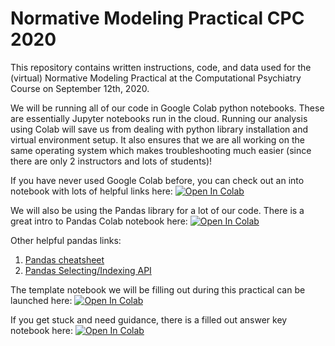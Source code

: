 # Normative Modeling Practical CPC 2020
This repository contains written instructions, code, and data used for the (virtual) Normative Modeling Practical at the Computational Psychiatry Course on September 12th, 2020.

We will be running all of our code in Google Colab python notebooks. 
These are essentially Jupyter notebooks run in the cloud. 
Running our analysis using Colab will save us from dealing with python library installation and virtual environment setup. 
It also ensures that we are all working on the same operating system which makes troubleshooting much easier (since there are only 2 instructors and lots of students)! 

If you have never used Google Colab before, you can check out an into notebook with lots of helpful links here: [![Open In Colab](https://colab.research.google.com/assets/colab-badge.svg)](https://colab.research.google.com/notebooks/intro.ipynb)


We will also be using the Pandas library for a lot of our code. There is a great intro to Pandas Colab notebook here: [![Open In Colab](https://colab.research.google.com/assets/colab-badge.svg)](https://colab.research.google.com/notebooks/mlcc/intro_to_pandas.ipynb)

Other helpful pandas links:
1. [Pandas cheatsheet](https://pandas.pydata.org/Pandas_Cheat_Sheet.pdf)
2. [Pandas Selecting/Indexing API](https://pandas.pydata.org/pandas-docs/stable/user_guide/indexing.html)

The template notebook we will be filling out during this practical can be launched here: [![Open In Colab](https://colab.research.google.com/assets/colab-badge.svg)](https://colab.research.google.com/github/saigerutherford/CPC_2020/blob/master/tasks/instructions_cpc_machinelearning.ipynb)

If you get stuck and need guidance, there is a filled out answer key notebook here: [![Open In Colab](https://colab.research.google.com/assets/colab-badge.svg)](https://colab.research.google.com/github/saigerutherford/CPC_2020/blob/master/tasks_key/key_cpc_machinelearning.ipynb)

